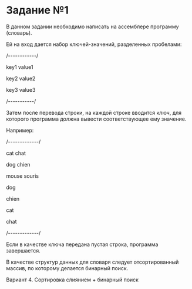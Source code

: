 Задание №1
=========
В данном задании необходимо написать на ассемблере программу (словарь).

Ей на вход дается набор ключей-значений, разделенных пробелами:

/------------/

 key1 value1

 key2 value2

 key3 value3 

/-----------/

Затем после перевода строки, на каждой строке вводится ключ, для которого программа должна вывести соответствующее ему значение.

Например:

/-------------/

 cat chat

 dog chien

 mouse souris


 dog

 chien

 cat

 chat

/-------------/

Если в качестве ключа передана пустая строка, программа завершается.

В качестве структур данных для словаря следует отсортированный массив, по которому делается бинарный поиск.

Вариант 4.
Сортировка слиянием + бинарный поиск

